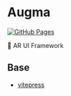 # Augma

[![GitHub Pages](https://github.com/SAO-UI/augma/workflows/docs/badge.svg)](https://sao-ui.github.io/augma/)

🎨 AR UI Framework

## Base

- [vitepress](https://github.com/vuejs/vitepress)
